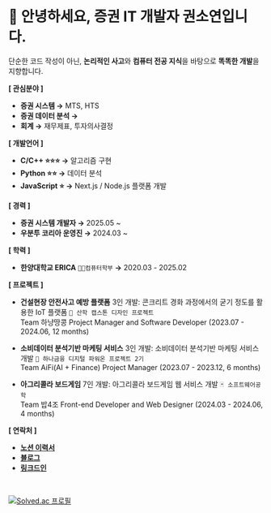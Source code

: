 # 🌱 안녕하세요, **증권 IT 개발자** 권소연입니다.

단순한 코드 작성이 아닌, **논리적인 사고**와 **컴퓨터 전공 지식**을 바탕으로 **똑똑한 개발**을 지향합니다.

**[ 관심분야 ]** 
- **증권 시스템 →** MTS, HTS
- **증권 데이터 분석 →** 
- **회계 →** 재무제표, 투자의사결정

**[ 개발언어 ]**
- **C/C++ ⭐️⭐️⭐️ →** 알고리즘 구현       
- **Python ⭐️⭐️ →** 데이터 분석       
- **JavaScript ⭐️ →**  Next.js / Node.js 플랫폼 개발   

**[ 경력 ]**  
- **증권 시스템 개발자 →** 2025.05 ~    
- **우분투 코리아 운영진 →** 2024.03 ~     

**[ 학력 ]**
- **한양대학교 ERICA** `👩‍💻컴퓨터학부` **→**  2020.03 - 2025.02         

**[ 프로젝트 ]**       
- **건설현장 안전사고 예방 플랫폼**  3인 개발: 콘크리트 경화 과정에서의 굳기 정도를 활용한 IoT 플랫폼 `🥜 산학 캡스톤 디자인 프로젝트`          
Team 하냥땅콩 Project Manager and Software Developer (2023.07 - 2024.06, 12 months)      

- **소비데이터 분석기반 마케팅 서비스**  3인 개발: 소비데이터 분석기반 마케팅 서비스 개발 `🏦 하나금융 디지털 파워온 프로젝트 2기`          
Team AiFi(AI + Finance) Project Manager (2023.07 - 2023.12, 6 months)      

- **아그리콜라 보드게임**  7인 개발: 아그리콜라 보드게임 웹 서비스 개발   `🃏 소프트웨어공학`          
Team 밥4조 Front-end Developer and Web Designer (2024.03 - 2024.06, 4 months)  

**[ 연락처 ]**
- **[노션 이력서](https://www.notion.so/Kwon-Soyeon-1d87de942b6e80d78dcfe6f70328e02f)**     
- **[블로그](https://annkwon1123.tistory.com/)**     
- **[링크드인](https://www.linkedin.com/in/annkwon1123/)**       

<br />

[![Solved.ac 
프로필](http://mazassumnida.wtf/api/generate_badge?boj=annkwon1123)](https://solved.ac/annkwon1123)
